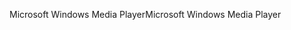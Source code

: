 <span data-ttu-id="7003c-101">Microsoft Windows Media Player</span><span class="sxs-lookup"><span data-stu-id="7003c-101">Microsoft Windows Media Player</span></span>